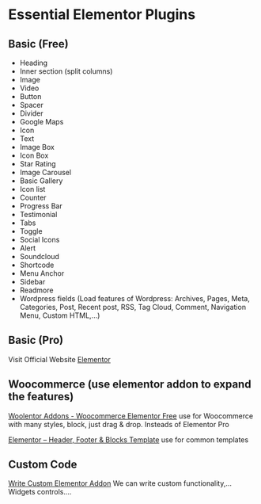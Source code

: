 # Essential Elementor Plugins

## Basic (Free)
* Heading
* Inner section (split columns)
* Image
* Video
* Button
* Spacer
* Divider
* Google Maps
* Icon
* Text
* Image Box
* Icon Box
* Star Rating
* Image Carousel
* Basic Gallery
* Icon list
* Counter
* Progress Bar
* Testimonial
* Tabs
* Toggle
* Social Icons
* Alert
* Soundcloud
* Shortcode
* Menu Anchor
* Sidebar
* Readmore
* Wordpress fields (Load features of Wordpress: Archives, Pages, Meta, Categories, Post, Recent post, RSS, Tag Cloud, Comment, Navigation Menu, Custom HTML,...)

## Basic (Pro)
Visit Official Website [Elementor](https://elementor.com/)

## Woocommerce (use elementor addon to expand the features)
[Woolentor Addons - Woocommerce Elementor Free](https://wordpress.org/plugins/woolentor-addons/)
use for Woocommerce with many styles, block, just drag & drop. Insteads of Elementor Pro

[Elementor – Header, Footer & Blocks Template](https://wordpress.org/plugins/header-footer-elementor/)
use for common templates

## Custom Code
[Write Custom Elementor Addon](https://developers.elementor.com/creating-an-extension-for-elementor/)
We can write custom functionality,... Widgets controls....
